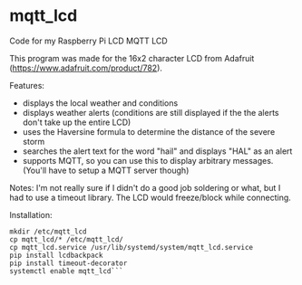 # mqtt_lcd
Code for my Raspberry Pi LCD MQTT LCD  

This program was made for the 16x2 character LCD from Adafruit (https://www.adafruit.com/product/782).

Features:
- displays the local weather and conditions
- displays weather alerts (conditions are still displayed if the the alerts don't take up the entire LCD)
- uses the Haversine formula to determine the distance of the severe storm
- searches the alert text for the word "hail" and displays "HAL" as an alert
- supports MQTT, so you can use this to display arbitrary messages. (You'll have to setup a MQTT server though)


Notes:
I'm not really sure if I didn't do a good job soldering or what, but I had to use a timeout library. The LCD would freeze/block while connecting. 

Installation:
```git clone https://github.com/Cightline/mqtt_lcd.git
mkdir /etc/mqtt_lcd
cp mqtt_lcd/* /etc/mqtt_lcd/
cp mqtt_lcd.service /usr/lib/systemd/system/mqtt_lcd.service
pip install lcdbackpack
pip install timeout-decorator
systemctl enable mqtt_lcd```

